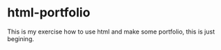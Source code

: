 # html-portfolio
This is my exercise how to use html and make some portfolio, this is just begining.
